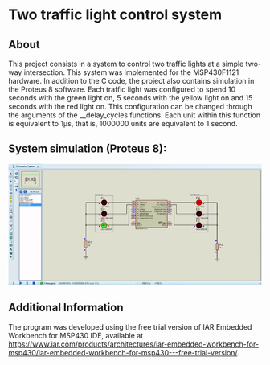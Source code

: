 # Two traffic light control system

## About
This project consists in a system to control two traffic lights at a simple two-way intersection. This system was implemented for the MSP430F1121 hardware. In addition to the C code, the project also contains simulation in the Proteus 8 software.
Each traffic light was configured to spend 10 seconds with the green light on, 5 seconds with the yellow light on and 15 seconds with the red light on. This configuration can be changed through the arguments of the __delay_cycles functions. Each unit within this function is equivalent to 1µs, that is, 1000000 units are equivalent to 1 second.

## System simulation (Proteus 8):
<img alt="Systems simulations" title="System simulation" src="./gif_semaforo.gif">


## Additional Information
The program was developed using the free trial version of IAR Embedded Workbench for MSP430 IDE, available at https://www.iar.com/products/architectures/iar-embedded-workbench-for-msp430/iar-embedded-workbench-for-msp430---free-trial-version/.
